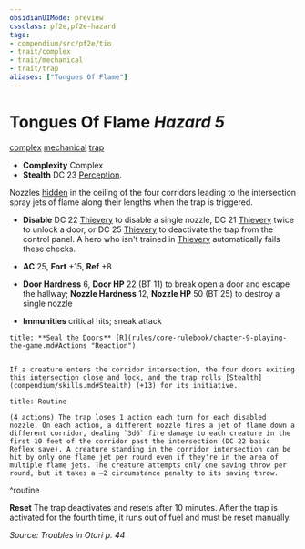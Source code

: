 ```yaml
---
obsidianUIMode: preview
cssclass: pf2e,pf2e-hazard
tags:
- compendium/src/pf2e/tio
- trait/complex
- trait/mechanical
- trait/trap
aliases: ["Tongues Of Flame"]
---
```

# Tongues Of Flame *Hazard 5*  
[complex](complex.md "Complex Hazard Trait")  [mechanical](mechanical.md "Mechanical Hazard Trait")  [trap](trap.md "Trap Hazard Trait")  

- **Complexity** Complex
- **Stealth** DC 23 [Perception](skills.md#Perception).  

Nozzles [hidden](conditions.md#Hidden) in the ceiling of the four corridors leading to the intersection spray jets of flame along their lengths when the trap is triggered.

- **Disable** DC 22 [Thievery](skills.md#Thievery) to disable a single nozzle, DC 21 [Thievery](skills.md#Thievery) twice to unlock a door, or DC 25 [Thievery](skills.md#Thievery) to deactivate the trap from the control panel. A hero who isn't trained in [Thievery](skills.md#Thievery) automatically fails these checks.  

- **AC** 25, **Fort** +15, **Ref** +8
- **Door Hardness** 6, **Door HP** 22 (BT 11) to break open a door and escape the hallway; **Nozzle Hardness** 12, **Nozzle HP** 50 (BT 25) to destroy a single nozzle
- **Immunities** critical hits; sneak attack

```ad-embed-ability
title: **Seal the Doors** [R](rules/core-rulebook/chapter-9-playing-the-game.md#Actions "Reaction")


If a creature enters the corridor intersection, the four doors exiting this intersection close and lock, and the trap rolls [Stealth](compendium/skills.md#Stealth) (+13) for its initiative.
```

```ad-pf2-summary
title: Routine

(4 actions) The trap loses 1 action each turn for each disabled nozzle. On each action, a different nozzle fires a jet of flame down a different corridor, dealing `3d6` fire damage to each creature in the first 10 feet of the corridor past the intersection (DC 22 basic Reflex save). A creature standing in the corridor intersection can be hit by only one flame jet per round even if they're in the area of multiple flame jets. The creature attempts only one saving throw per round, but it takes a –2 circumstance penalty to its saving throw.
```
^routine

**Reset** The trap deactivates and resets after 10 minutes. After the trap is activated for the fourth time, it runs out of fuel and must be reset manually.  

*Source: Troubles in Otari p. 44*